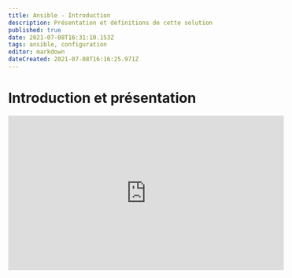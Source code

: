 ```yaml
---
title: Ansible - Introduction
description: Présentation et définitions de cette solution
published: true
date: 2021-07-08T16:31:10.153Z
tags: ansible, configuration
editor: markdown
dateCreated: 2021-07-08T16:16:25.971Z
---
```


# Introduction et présentation
<div class="video-responsive">
<iframe width="560" height="315" src="https://www.youtube.com/embed/Cisg9bLhLkk" title="YouTube video player" frameborder="0" allow="accelerometer; autoplay; clipboard-write; encrypted-media; gyroscope; picture-in-picture" allowfullscreen></iframe>
</div>